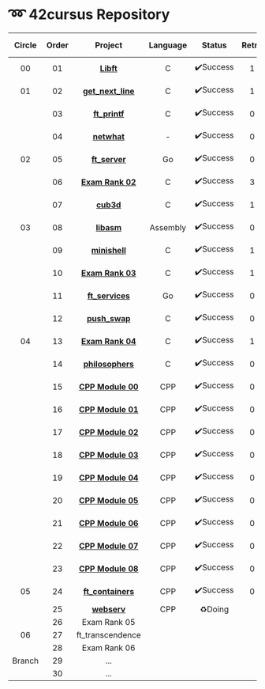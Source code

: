 # **➿ 42cursus Repository**

| Circle | Order |                         Project                          | Language |  Status  | Retry |    score    | Passed Date  |
| :----: | :---: | :------------------------------------------------------: | :------: | :------: | :---: | :---------: | :----------- |
|   00   |  01   |              **[Libft](./Circle00/Libft)**               |    C     | ✔️Success |   1   | **115**/100 | 2020. 04. 18 |
|   01   |  02   |      **[get_next_line](./Circle01/get_next_line)**       |    C     | ✔️Success |   1   | **115**/100 | 2020. 06. 20 |
|        |  03   |          **[ft_printf](./Circle01/ft_printf)**           |    C     | ✔️Success |   0   | **108**/100 | 2020. 09. 13 |
|        |  04   |            **[netwhat](./Circle01/netwhat)**             |    -     | ✔️Success |   0   | **100**/100 | 2020. 09. 13 |
|   02   |  05   |          **[ft_server](./Circle02/ft_server/)**          |    Go    | ✔️Success |   0   | **100**/100 | 2020. 10. 17 |
|        |  06   |     **[Exam Rank 02](./Circle02/Exam%20Rank%2002)**      |    C     | ✔️Success |   3   | **100**/100 | 2020. 10. 30 |
|        |  07   |              **[cub3d](./Circle02/cub3d)**               |    C     | ✔️Success |   1   | **100**/115 | 2020. 11. 22 |
|   03   |  08   |             **[libasm](./Circle03/libasm)**              | Assembly | ✔️Success |   0   | **100**/125 | 2021. 01. 22 |
|        |  09   |          [**minishell**](./Circle03/minishell)           |    C     | ✔️Success |   1   | **100**/115 | 2021. 02. 13 |
|        |  10   |     **[Exam Rank 03](./Circle03/Exam%20Rank%2003)**      |    C     | ✔️Success |   1   | **100**/100 | 2021. 03. 23 |
|        |  11   |        **[ft_services](./Circle03/ft_services)**         |    Go    | ✔️Success |   0   | **100**/100 | 2021. 03. 29 |
|        |  12   |          **[push_swap](./Circle03/push_swap)**           |    C     | ✔️Success |   0   | **100**/125 | 2021. 04. 14 |
|   04   |  13   |     **[Exam Rank 04](./Circle04/Exam%20Rank%2004)**      |    C     | ✔️Success |   1   | **100**/100 | 2021. 04. 06 |
|        |  14   |       **[philosophers](./Circle04/philosophers)**        |    C     | ✔️Success |   0   | **100**/100 | 2021. 04. 23 |
|        |  15   | **[CPP Module 00](./Circle04/CPP_Module/cpp_module_00)** |   CPP    | ✔️Success |   0   | **100**/100 | 2021. 05. 18 |
|        |  16   | **[CPP Module 01](./Circle04/CPP_Module/cpp_module_01)** |   CPP    | ✔️Success |   0   | **100**/100 | 2021. 05. 18 |
|        |  17   | **[CPP Module 02](./Circle04/CPP_Module/cpp_module_02)** |   CPP    | ✔️Success |   0   | **100**/100 | 2021. 05. 18 |
|        |  18   | **[CPP Module 03](./Circle04/CPP_Module/cpp_module_03)** |   CPP    | ✔️Success |   0   | **100**/100 | 2021. 05. 18 |
|        |  19   | **[CPP Module 04](./Circle04/CPP_Module/cpp_module_04)** |   CPP    | ✔️Success |   0   | **100**/100 | 2021. 05. 18 |
|        |  20   | **[CPP Module 05](./Circle04/CPP_Module/cpp_module_05)** |   CPP    | ✔️Success |   0   | **100**/100 | 2021. 05. 18 |
|        |  21   | **[CPP Module 06](./Circle04/CPP_Module/cpp_module_06)** |   CPP    | ✔️Success |   0   | **100**/100 | 2021. 05. 19 |
|        |  22   | **[CPP Module 07](./Circle04/CPP_Module/cpp_module_07)** |   CPP    | ✔️Success |   0   | **100**/100 | 2021. 05. 20 |
|        |  23   | **[CPP Module 08](./Circle04/CPP_Module/cpp_module_08)** |   CPP    | ✔️Success |   0   | **100**/100 | 2021. 05. 20 |
|   05   |  24   |      **[ft_containers](./Circle05/ft_containers)**       |   CPP    | ✔️Success |   0   | **100**/100 | 2021. 11. 30 |
|        |  25   |            **[webserv](./Circle05/webserv)**             |   CPP    |  ♻️Doing  |       |             |              |
|        |  26   |                       Exam Rank 05                       |          |          |       |             |              |
|   06   |  27   |                     ft_transcendence                     |          |          |       |             |              |
|        |  28   |                       Exam Rank 06                       |          |          |       |             |              |
| Branch |  29   |                           ...                            |          |          |       |             |              |
|        |  30   |                           ...                            |          |          |       |             |              |